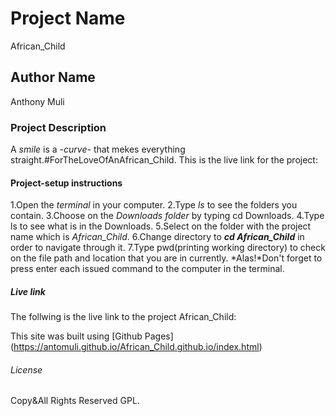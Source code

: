 # Project Name
African_Child

## Author Name
Anthony Muli


### Project Description
A *smile* is a *-curve-* that mekes everything straight.#ForTheLoveOfAnAfrican_Child.
This is the live link for the project:

#### Project-setup instructions
1.Open the *terminal* in your computer.
2.Type *ls* to see the folders you contain.
3.Choose on the *Downloads folder* by typing cd Downloads.
4.Type ls to see what is in the Downloads.
5.Select on the folder with the project name which is *African_Child*.
6.Change directory to ***cd African_Child*** in order to navigate through it.
7.Type pwd(printing working directory) to check on the file path and location that you are in currently.
*Alas!*Don't forget to press enter each issued command to the computer  in the terminal.

##### Live link
The follwing is the live link to the project African_Child:

This site was built using [Github Pages] (https://antomuli.github.io/African_Child.github.io/index.html)

###### License
Copy&All Rights Reserved
GPL.

